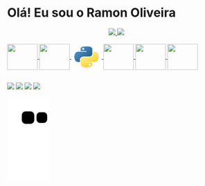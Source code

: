 # Olá! Eu sou o Ramon Oliveira

<div align="center">
  <a href="https://github.com/Raoliveirasilva">
   <img height="160em" src="https://github-readme-stats.vercel.app/api?username=Raoliveirasilva&show_icons=true&theme=dracula&include_all_commits=true&count_private=true"/>
   <img height="160em" src="https://github-readme-stats.vercel.app/api/top-langs/?username=Raoliveirasilva&layout=compact&langs_count=7&theme=dracula"/>
</div>
  
<div style="display: inline_block"><br>
  <img align="center" height="60" width="70" src="https://cdn.jsdelivr.net/gh/devicons/devicon/icons/microsoftsqlserver/microsoftsqlserver-plain.svg" />
  <img align="center" height="60" width="70" src="https://cdn.jsdelivr.net/gh/devicons/devicon/icons/mysql/mysql-plain.svg" />
  <img align="center" height="60" width="70" src="https://raw.githubusercontent.com/devicons/devicon/master/icons/python/python-original.svg">
  <img align="center" height="60" width="70" src="https://cdn.jsdelivr.net/gh/devicons/devicon/icons/anaconda/anaconda-original.svg" />
  <img align="center" height="60" width="70" src="https://cdn.jsdelivr.net/gh/devicons/devicon/icons/jupyter/jupyter-original-wordmark.svg" />
  <img align="center" height="60" width="70" src="https://cdn.jsdelivr.net/gh/devicons/devicon/icons/pycharm/pycharm-original.svg" />            
</div>

  ##
  
  <div> 
  <a href="https://www.instagram.com/_ramon_oliveiraaa/" target="_blank"><img src="https://img.shields.io/badge/-Instagram-%23E4405F?style=for-the-badge&logo=instagram&logoColor=white" target="_blank"></a>
 <a href="https://discord.com/channels/@me" target="_blank"><img src="https://img.shields.io/badge/Discord-7289DA?style=for-the-badge&logo=discord&logoColor=white" target="_blank"></a> 
  <a href = "mailto:ra.oliveira050@gmail.com"><img src="https://img.shields.io/badge/-Gmail-%23333?style=for-the-badge&logo=gmail&logoColor=white" target="_blank"></a>
  <a href="https://www.linkedin.com/in/ramon-oliveira-silva-28aa70219" target="_blank"><img src="https://img.shields.io/badge/-LinkedIn-%230077B5?style=for-the-badge&logo=linkedin&logoColor=white" target="_blank"></a> 
 
  ![Snake animation](https://github.com/Raoliveirasilva/Raoliveirasilva/blob/output/github-contribution-grid-snake.svg)
 
</div>
